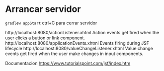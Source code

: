 
# Arrancar servidor 
`` gradlew appStart ``
ctrl+C para cerrar servidor

http://localhost:8080/actionListener.xhtml        Action events get fired when the user clicks a button or link component.
http://localhost:8080/applicationEvents.xhtml     Events firing during JSF lifecycle
http://localhost:8080/valueChangeListener.xhtml   Value change events get fired when the user make changes in input components.




Documentacion
https://www.tutorialspoint.com/jsf/index.htm


